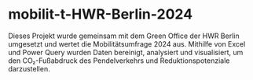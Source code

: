 # mobilit-t-HWR-Berlin-2024
Dieses Projekt wurde gemeinsam mit dem Green Office der HWR Berlin umgesetzt und wertet die Mobilitätsumfrage 2024 aus. Mithilfe von Excel und Power Query wurden Daten bereinigt, analysiert und visualisiert, um den CO₂-Fußabdruck des Pendelverkehrs und Reduktionspotenziale darzustellen.
